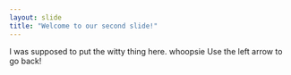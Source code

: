 ```yaml
---
layout: slide
title: "Welcome to our second slide!"
---
```

I was supposed to put the witty thing here. whoopsie
Use the left arrow to go back!
